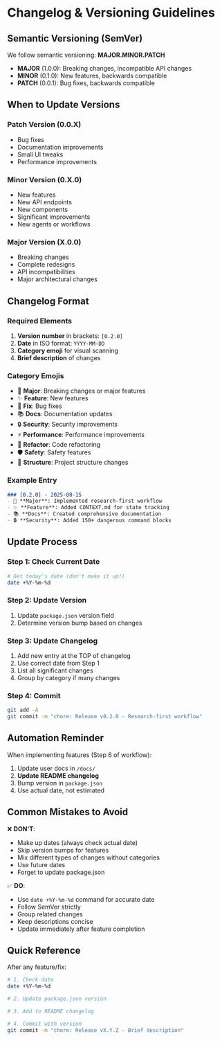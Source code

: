 # Changelog & Versioning Guidelines

## Semantic Versioning (SemVer)

We follow semantic versioning: **MAJOR.MINOR.PATCH**

- **MAJOR** (1.0.0): Breaking changes, incompatible API changes
- **MINOR** (0.1.0): New features, backwards compatible
- **PATCH** (0.0.1): Bug fixes, backwards compatible

## When to Update Versions

### Patch Version (0.0.X)
- Bug fixes
- Documentation improvements
- Small UI tweaks
- Performance improvements

### Minor Version (0.X.0)
- New features
- New API endpoints
- New components
- Significant improvements
- New agents or workflows

### Major Version (X.0.0)
- Breaking changes
- Complete redesigns
- API incompatibilities
- Major architectural changes

## Changelog Format

### Required Elements
1. **Version number** in brackets: `[0.2.0]`
2. **Date** in ISO format: `YYYY-MM-DD`
3. **Category emoji** for visual scanning
4. **Brief description** of changes

### Category Emojis
- 🚀 **Major**: Breaking changes or major features
- ✨ **Feature**: New features
- 🐛 **Fix**: Bug fixes
- 📚 **Docs**: Documentation updates
- 🔒 **Security**: Security improvements
- ⚡ **Performance**: Performance improvements
- 🔄 **Refactor**: Code refactoring
- 🛡️ **Safety**: Safety features
- 📂 **Structure**: Project structure changes

### Example Entry
```markdown
### [0.2.0] - 2025-08-15
- 🚀 **Major**: Implemented research-first workflow
- ✨ **Feature**: Added CONTEXT.md for state tracking
- 📚 **Docs**: Created comprehensive documentation
- 🔒 **Security**: Added 150+ dangerous command blocks
```

## Update Process

### Step 1: Check Current Date
```bash
# Get today's date (don't make it up!)
date +%Y-%m-%d
```

### Step 2: Update Version
1. Update `package.json` version field
2. Determine version bump based on changes

### Step 3: Update Changelog
1. Add new entry at the TOP of changelog
2. Use correct date from Step 1
3. List all significant changes
4. Group by category if many changes

### Step 4: Commit
```bash
git add -A
git commit -m "chore: Release v0.2.0 - Research-first workflow"
```

## Automation Reminder

When implementing features (Step 6 of workflow):
1. Update user docs in `/docs/`
2. **Update README changelog**
3. Bump version in `package.json`
4. Use actual date, not estimated

## Common Mistakes to Avoid

❌ **DON'T**:
- Make up dates (always check actual date)
- Skip version bumps for features
- Mix different types of changes without categories
- Use future dates
- Forget to update package.json

✅ **DO**:
- Use `date +%Y-%m-%d` command for accurate date
- Follow SemVer strictly
- Group related changes
- Keep descriptions concise
- Update immediately after feature completion

## Quick Reference

After any feature/fix:
```bash
# 1. Check date
date +%Y-%m-%d

# 2. Update package.json version

# 3. Add to README changelog

# 4. Commit with version
git commit -m "chore: Release vX.Y.Z - Brief description"
```